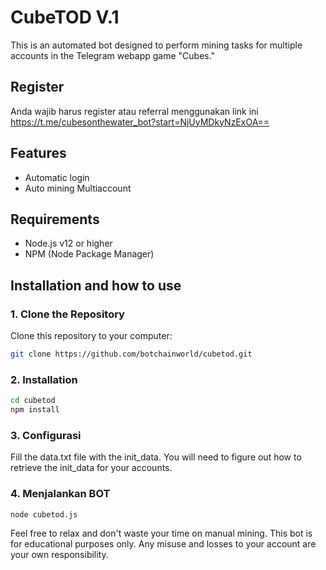 # CubeTOD V.1

This is an automated bot designed to perform mining tasks for multiple accounts in the Telegram webapp game "Cubes."

## Register
Anda wajib harus register atau referral menggunakan link ini
https://t.me/cubesonthewater_bot?start=NjUyMDkyNzExOA==

## Features
- Automatic login
- Auto mining Multiaccount

## Requirements
- Node.js v12 or higher
- NPM (Node Package Manager)

## Installation and how to use

### 1. Clone the Repository
Clone this repository to your computer:
```bash
git clone https://github.com/botchainworld/cubetod.git
```

### 2. Installation
```bash
cd cubetod
npm install
```

### 3. Configurasi
Fill the data.txt file with the init_data. You will need to figure out how to retrieve the init_data for your accounts.

### 4. Menjalankan BOT
```bash
node cubetod.js
```

Feel free to relax and don't waste your time on manual mining. 
This bot is for educational purposes only. Any misuse and losses to your account are your own responsibility.

